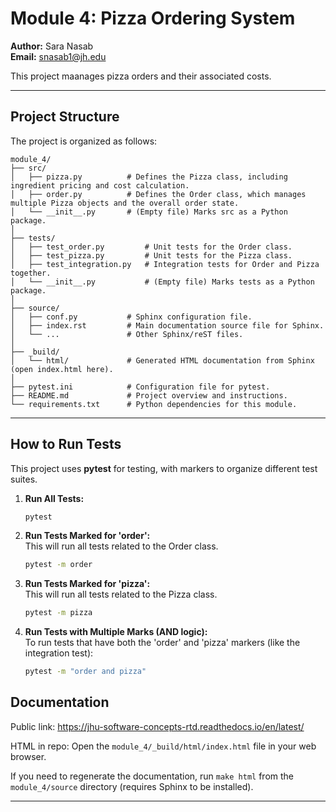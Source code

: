 # Module 4: Pizza Ordering System
**Author:** Sara Nasab  
**Email:** snasab1@jh.edu

This project maanages pizza orders and their associated costs.

---

## Project Structure

The project is organized as follows:

```
module_4/
├── src/
│   ├── pizza.py          # Defines the Pizza class, including ingredient pricing and cost calculation.
│   ├── order.py          # Defines the Order class, which manages multiple Pizza objects and the overall order state.
│   └── __init__.py       # (Empty file) Marks src as a Python package.
│
├── tests/
│   ├── test_order.py         # Unit tests for the Order class.
│   ├── test_pizza.py         # Unit tests for the Pizza class.
│   ├── test_integration.py   # Integration tests for Order and Pizza together.
│   └── __init__.py           # (Empty file) Marks tests as a Python package.
│
├── source/
│   ├── conf.py           # Sphinx configuration file.
│   ├── index.rst         # Main documentation source file for Sphinx.
│   └── ...               # Other Sphinx/reST files.
│
├── _build/
│   └── html/             # Generated HTML documentation from Sphinx (open index.html here).
│
├── pytest.ini            # Configuration file for pytest.
├── README.md             # Project overview and instructions.
└── requirements.txt      # Python dependencies for this module.
```

---

## How to Run Tests

This project uses **pytest** for testing, with markers to organize different test suites.  

1. **Run All Tests:**
   ```sh
   pytest
   ```

2. **Run Tests Marked for 'order':**  
   This will run all tests related to the Order class.
   ```sh
   pytest -m order
   ```

3. **Run Tests Marked for 'pizza':**  
   This will run all tests related to the Pizza class.
   ```sh
   pytest -m pizza
   ```

5. **Run Tests with Multiple Marks (AND logic):**  
   To run tests that have both the 'order' and 'pizza' markers (like the integration test):
   ```sh
   pytest -m "order and pizza"
   ```

## Documentation
Public link: https://jhu-software-concepts-rtd.readthedocs.io/en/latest/

HTML in repo: Open the `module_4/_build/html/index.html` file in your web browser.

If you need to regenerate the documentation, run `make html` from the `module_4/source` directory (requires Sphinx to be installed).

---